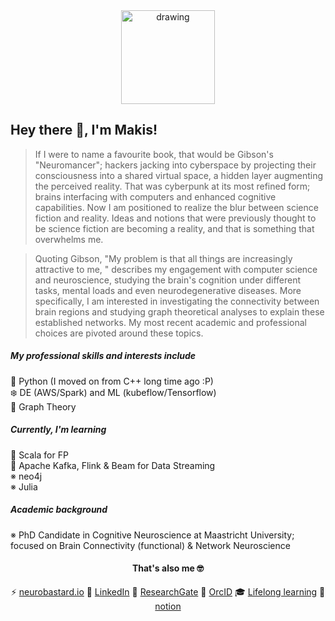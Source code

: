 <div align="center">
<img src="https://user-images.githubusercontent.com/99727/190627387-f4197eb7-565f-4adf-9fd1-8f67649ce839.png" alt="drawing" width="150" alt="create with Stability Diffusion"/>
</div>

## Hey there 👋, I'm Makis!

> If I were to name a favourite book, that would be Gibson's "Neuromancer"; hackers jacking into cyberspace by projecting their consciousness into a shared virtual space, a hidden layer augmenting the perceived reality. That was cyberpunk at its most refined form; brains interfacing with computers and enhanced cognitive capabilities. Now I am positioned to realize the blur between science fiction and reality. Ideas and notions that were previously thought to be science fiction are becoming a reality, and that is something that overwhelms me.

> Quoting Gibson, "My problem is that all things are increasingly attractive to me, " describes my engagement with computer science and neuroscience, studying the brain's cognition under different tasks, mental loads and even neurodegenerative diseases. More specifically, I am interested in investigating the connectivity between brain regions and studying graph theoretical analyses to explain these established networks. My most recent academic and professional choices are pivoted around these topics.

##### My professional skills and interests include
🐍 Python (I moved on from C++ long time ago :P) <br />
❄️ DE (AWS/Spark) and ML (kubeflow/Tensorflow)<br />
🍄 Graph Theory

##### Currently, I'm learning
🎯 Scala for FP<br />
🌊 Apache Kafka, Flink & Beam for Data Streaming<br/>
※ neo4j<br />
※ Julia

##### Academic background
※ PhD Candidate in Cognitive Neuroscience at Maastricht University; focused on Brain Connectivity (functional) & Network Neuroscience



<div align="center">

#### That's also me 🤓
  
⚡ [neurobastard.io](https://neurobastard.io) 
💬 [LinkedIn](https://www.linkedin.com/in/makism/)
🌱 [ResearchGate](https://researchgate.net/profile/Avraam_Marimpis) 
🔭 [OrcID](https://orcid.org/0000-0003-1551-9940) 
🎓 [Lifelong learning](https://github.com/makism/lifelong-learning)
📓 [notion](https://www.notion.so/makism)

</div>
